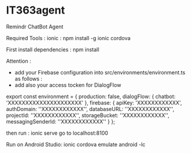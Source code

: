 # IT363agent
Remindr ChatBot Agent

Required Tools :
ionic : npm install -g ionic cordova

First install dependencies :  npm install

Attention :
- add your Firebase configuration into src/environments/environment.ts as follows :
- add also your access tocken for DialogFlow 


export const environment = {
  production: false,
  dialogFlow: {
      chatbot: 'XXXXXXXXXXXXXXXXXXXXX'
    },
  firebase: {
    apiKey: 'XXXXXXXXXXXX',
    authDomain: ''XXXXXXXXXXXX'',
    databaseURL: ''XXXXXXXXXXXX'',
    projectId: ''XXXXXXXXXXXX'',
    storageBucket: ''XXXXXXXXXXXX'',
    messagingSenderId: ''XXXXXXXXXXXX''
  }
};



then run : 
ionic serve
go to localhost:8100

Run on Android Studio:
ionic cordova emulate android -lc


